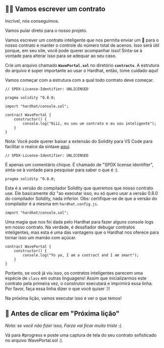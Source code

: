 👩‍💻 Vamos escrever um contrato
----------------------------

Incrível, nós conseguimos.

Vamos pular direto para o nosso projeto.

Vamos escrever um contrato inteligente que nos permita enviar um 👋 para o nosso contrato e manter o controle do número total de acenos. Isso será útil porque, em seu site, você pode querer acompanhar isso! Sinta-se à vontade para alterar isso para se adequar ao seu caso.

Crie um arquivo chamado **`WavePortal.sol`** no diretório **`contracts`**. A estrutura do arquivo é super importante ao usar o Hardhat, então, tome cuidado aqui!

Vamos começar com a estrutura com a qual todo contrato deve começar.

```solidity
// SPDX-License-Identifier: UNLICENSED

pragma solidity ^0.8.0;

import "hardhat/console.sol";

contract WavePortal {
    constructor() {
        console.log("Oiii, eu sou um contrato e eu sou inteligente");
    }
}
```

Nota: Você pode querer baixar a extensão do Solidity para VS Code para facilitar o realce da sintaxe [aqui](https://marketplace.visualstudio.com/items?itemName=JuanBlanco.solidity).

```solidity
// SPDX-License-Identifier: UNLICENSED
```

É apenas um comentário chique. É chamado de "SPDX license identifier", sinta-se à vontade para pesquisar para saber o que é :).

```solidity
pragma solidity ^0.8.0;
```

Esta é a versão do compilador Solidity que queremos que nosso contrato use. Ele basicamente diz "ao executar isso, eu só quero usar a versão 0.8.0 do compilador Solidity, nada inferior. Obs: certifique-se de que a versão do compilador é a mesma em `hardhat.config.js`.

```solidity
import "hardhat/console.sol";
```

Uma magia que nos foi dada pelo Hardhat para fazer alguns console logs em nosso contrato. Na verdade, é desafiador debugar contratos inteligentes, mas esta é uma das vantagens que o Hardhat nos oferece para tornar isso um mamão com açúcar.

```solidity
contract WavePortal {
    constructor() {
        console.log("Yo yo, I am a contract and I am smart");
    }
}
```

Portanto, se você já viu isso, os contratos inteligentes parecem uma espécie de `class` em outras linguagens! Assim que inicializarmos este contrato pela primeira vez, o construtor executará e imprimirá essa linha. Por favor, faça essa linha dizer o que você quiser :)!

Na próxima lição, vamos executar isso e ver o que temos!

🚨 Antes de clicar em "Próxima lição"
-------------------------------------------

*Nota: se você não fizer isso, Farza vai ficar muito triste :(.*

Vá para #progress e poste uma captura de tela do seu contrato sofisticado no arquivo WavePortal.sol :).
